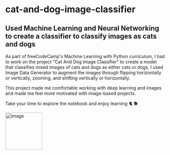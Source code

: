 # cat-and-dog-image-classifier
## Used Machine Learning and Neural Networking to create a classifier to classify images as cats and dogs

As part of freeCodeCamp's Machine Learning with Python curriculum, I had to work on the project "Cat And Dog Image Classifier" to create a model that classifies mixed images of cats and dogs as either cats or dogs. I used Image Data Generator to augment the images through flipping horizontally or vertically, zooming, and shifting vertically or horizontally.

This project made me comfortable working with deep learning and images and made me feel more motivated with image-based projects.

Take your time to explore the notebook and enjoy learning 🐈 🐕

<img width="116" alt="image" src="https://user-images.githubusercontent.com/38995624/207127349-fbb684f5-4f1b-475f-9114-e3179183ecaf.png">
